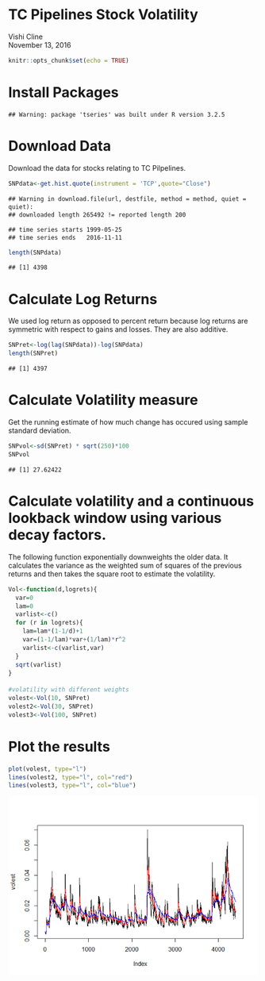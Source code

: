 # TC Pipelines Stock Volatility
Vishi Cline  
November 13, 2016  


```r
knitr::opts_chunk$set(echo = TRUE)
```

# Install Packages

```
## Warning: package 'tseries' was built under R version 3.2.5
```

# Download Data
Download the data for stocks relating to TC Pilpelines.
```r
SNPdata<-get.hist.quote(instrument = 'TCP',quote="Close")
```

```
## Warning in download.file(url, destfile, method = method, quiet = quiet):
## downloaded length 265492 != reported length 200
```

```
## time series starts 1999-05-25
## time series ends   2016-11-11
```

```r
length(SNPdata)
```

```
## [1] 4398
```

# Calculate Log Returns
We used log return as opposed to percent return because log returns are symmetric with respect to gains and losses.  They are also additive.
```r
SNPret<-log(lag(SNPdata))-log(SNPdata)
length(SNPret)
```

```
## [1] 4397
```

# Calculate Volatility measure
Get the running estimate of how much change has occured using sample standard deviation. 
```r
SNPvol<-sd(SNPret) * sqrt(250)*100
SNPvol
```

```
## [1] 27.62422
```

# Calculate volatility and a continuous lookback window using various decay factors.
The following function exponentially downweights the older data.  It calculates the variance as the weighted sum of squares of the previous returns and then takes the square root to estimate the volatility. 
```r
Vol<-function(d,logrets){
  var=0
  lam=0
  varlist<-c()
  for (r in logrets){
    lam=lam*(1-1/d)+1
    var=(1-1/lam)*var+(1/lam)*r^2
    varlist<-c(varlist,var)
  }
  sqrt(varlist)
}

#volatility with different weights
volest<-Vol(10, SNPret)
volest2<-Vol(30, SNPret)
volest3<-Vol(100, SNPret)
```

# Plot the results

```r
plot(volest, type="l")
lines(volest2, type="l", col="red")
lines(volest3, type="l", col="blue")
```

![](LectureAssignment_files/figure-html/unnamed-chunk-6-1.png)<!-- -->
